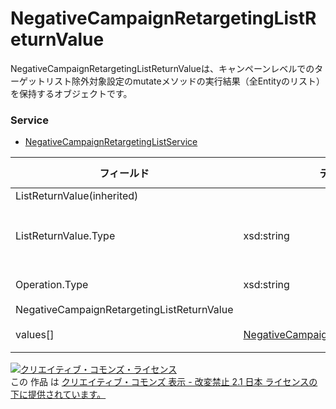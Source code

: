 # NegativeCampaignRetargetingListReturnValue
NegativeCampaignRetargetingListReturnValueは、キャンペーンレベルでのターゲットリスト除外対象設定のmutateメソッドの実行結果（全Entityのリスト）を保持するオブジェクトです。

### Service
+ [NegativeCampaignRetargetingListService](../services/NegativeCampaignRetargetingListService.md)

| フィールド | データ型 | max<br>Occurs | min<br>Occurs | resp<br>onse | add | set | remove | 説明 | 
|---|---|---|---|---|---|---|---|---|
| ListReturnValue(inherited)|||||||
| ListReturnValue.Type| xsd:string|||||||このインスタンスの ListReturnValue のサブタイプを示します。 |
| Operation.Type| xsd:string||||||| mutate処理の内容です。 |
| NegativeCampaignRetargetingListReturnValue|||||||
| values[]| <a href="./NegativeCampaignRetargetingListValues.md">NegativeCampaignRetargetingListValues</a>| unbounded| 0| ○| -| -| -| mutateメソッドの実行結果です。 |

<a rel="license" href="http://creativecommons.org/licenses/by-nd/2.1/jp/"><img alt="クリエイティブ・コモンズ・ライセンス" style="border-width:0" src="https://i.creativecommons.org/l/by-nd/2.1/jp/88x31.png" /></a><br />この 作品 は <a rel="license" href="http://creativecommons.org/licenses/by-nd/2.1/jp/">クリエイティブ・コモンズ 表示 - 改変禁止 2.1 日本 ライセンスの下に提供されています。</a>


